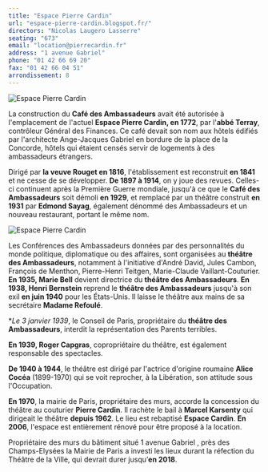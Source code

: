 ```yaml
---
title: "Espace Pierre Cardin"
url: "espace-pierre-cardin.blogspot.fr/"
directors: "Nicolas Laugero Lasserre"
seating: "673"
email: "location@pierrecardin.fr"
address: "1 avenue Gabriel"
phone: "01 42 66 69 20"
fax: "01 42 66 04 51"
arrondissement: 8
---
```


![Espace Pierre Cardin](../images/8eme/espace-pierre-cardin/espace-pierre-cardin-1.jpg)

La construction du **Café des Ambassadeurs** avait été autorisée à l'emplacement de l'actuel **Espace Pierre Cardin, en 1772**, par l'**abbé Terray**, contrôleur Général des Finances. Ce café devait son nom aux hôtels édifiés par l'architecte Ange-Jacques Gabriel en bordure de la place de la Concorde, hôtels qui étaient censés servir de logements à des ambassadeurs étrangers.

Dirigé par **la veuve Rouget en 1816**, l'établissement est reconstruit **en 1841** et ne cesse de se développer. **De 1897 à 1914**, on y joue des revues. Celles-ci continuent après la Première Guerre mondiale, jusqu'à ce que le **Café des Ambassadeurs** soit démoli **en 1929**, et remplacé par un théâtre construit **en 1931** par **Edmond Sayag**, également dénommé des Ambassadeurs et un nouveau restaurant, portant le même nom.

![Espace Pierre Cardin](../images/8eme/espace-pierre-cardin/espace-pierre-cardin-2.jpg)

Les Conférences des Ambassadeurs données par des personnalités du monde politique, diplomatique ou des affaires, sont organisées au **théâtre des Ambassadeurs**, notamment à l'initiative d'André David, Jules Cambon, François de Menthon, Pierre-Henri Teitgen, Marie-Claude Vaillant-Couturier.
**En 1935, Marie Bell** devient directrice du **théâtre des Ambassadeurs**. **En 1938, Henri Bernstein** reprend le **théâtre des Ambassadeurs** jusqu'à son exil **en juin 1940** pour les États-Unis. Il laisse le théâtre aux mains de sa secrétaire **Madame Refoulé**.

**Le 3 janvier 1939*, le Conseil de Paris, propriétaire du **théâtre des Ambassadeurs**, interdit la représentation des Parents terribles.

**En 1939, Roger Capgras**, copropriétaire du théâtre, est également responsable des spectacles.

**De 1940 à 1944**, le théâtre est dirigé par l'actrice d'origine roumaine **Alice Cocéa** (1899-1970) qui se voit reprocher, à la Libération, son attitude sous l'Occupation.

**En 1970**, la mairie de Paris, propriétaire des murs, accorde la concession du théâtre au couturier **Pierre Cardin**. Il rachète le bail à **Marcel Karsenty** qui dirigeait le théâtre **depuis 1962**. Le lieu est rebaptisé **Espace Cardin**.
**En 2006**, l'espace est entièrement rénové pour être proposé à la location.

Propriétaire des murs du bâtiment situé 1 avenue Gabriel , près des Champs-Elysées la Mairie de Paris a investi les lieux durant la réfection du Théâtre de la Ville, qui devrait durer jusqu’**en 2018**.
